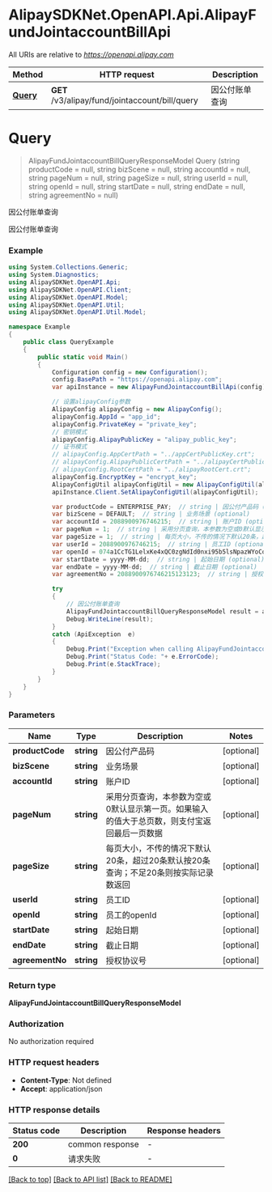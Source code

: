# AlipaySDKNet.OpenAPI.Api.AlipayFundJointaccountBillApi

All URIs are relative to *https://openapi.alipay.com*

Method | HTTP request | Description
------------- | ------------- | -------------
[**Query**](AlipayFundJointaccountBillApi.md#query) | **GET** /v3/alipay/fund/jointaccount/bill/query | 因公付账单查询


<a name="query"></a>
# **Query**
> AlipayFundJointaccountBillQueryResponseModel Query (string productCode = null, string bizScene = null, string accountId = null, string pageNum = null, string pageSize = null, string userId = null, string openId = null, string startDate = null, string endDate = null, string agreementNo = null)

因公付账单查询

因公付账单查询

### Example
```csharp
using System.Collections.Generic;
using System.Diagnostics;
using AlipaySDKNet.OpenAPI.Api;
using AlipaySDKNet.OpenAPI.Client;
using AlipaySDKNet.OpenAPI.Model;
using AlipaySDKNet.OpenAPI.Util;
using AlipaySDKNet.OpenAPI.Util.Model;

namespace Example
{
    public class QueryExample
    {
        public static void Main()
        {
            Configuration config = new Configuration();
            config.BasePath = "https://openapi.alipay.com";
            var apiInstance = new AlipayFundJointaccountBillApi(config);

            // 设置alipayConfig参数
            AlipayConfig alipayConfig = new AlipayConfig();
            alipayConfig.AppId = "app_id";
            alipayConfig.PrivateKey = "private_key";
            // 密钥模式
            alipayConfig.AlipayPublicKey = "alipay_public_key";
            // 证书模式
            // alipayConfig.AppCertPath = "../appCertPublicKey.crt";
            // alipayConfig.AlipayPublicCertPath = "../alipayCertPublicKey_RSA2.crt";
            // alipayConfig.RootCertPath = "../alipayRootCert.crt";
            alipayConfig.EncryptKey = "encrypt_key";
            AlipayConfigUtil alipayConfigUtil = new AlipayConfigUtil(alipayConfig);
            apiInstance.Client.SetAlipayConfigUtil(alipayConfigUtil);

            var productCode = ENTERPRISE_PAY;  // string | 因公付产品码 (optional) 
            var bizScene = DEFAULT;  // string | 业务场景 (optional) 
            var accountId = 2088900976746215;  // string | 账户ID (optional) 
            var pageNum = 1;  // string | 采用分页查询，本参数为空或0默认显示第一页。如果输入的值大于总页数，则支付宝返回最后一页数据 (optional) 
            var pageSize = 1;  // string | 每页大小，不传的情况下默认20条，超过20条默认按20条查询；不足20条则按实际记录数返回 (optional) 
            var userId = 2088900976746215;  // string | 员工ID (optional) 
            var openId = 074a1CcTG1LelxKe4xQC0zgNdId0nxi95b5lsNpazWYoCo5;  // string | 员工的openId (optional) 
            var startDate = yyyy-MM-dd;  // string | 起始日期 (optional) 
            var endDate = yyyy-MM-dd;  // string | 截止日期 (optional) 
            var agreementNo = 2088900976746215123123;  // string | 授权协议号 (optional) 

            try
            {
                // 因公付账单查询
                AlipayFundJointaccountBillQueryResponseModel result = apiInstance.Query(productCode, bizScene, accountId, pageNum, pageSize, userId, openId, startDate, endDate, agreementNo);
                Debug.WriteLine(result);
            }
            catch (ApiException  e)
            {
                Debug.Print("Exception when calling AlipayFundJointaccountBillApi.Query: " + e.Message );
                Debug.Print("Status Code: "+ e.ErrorCode);
                Debug.Print(e.StackTrace);
            }
        }
    }
}
```

### Parameters

Name | Type | Description  | Notes
------------- | ------------- | ------------- | -------------
 **productCode** | **string**| 因公付产品码 | [optional] 
 **bizScene** | **string**| 业务场景 | [optional] 
 **accountId** | **string**| 账户ID | [optional] 
 **pageNum** | **string**| 采用分页查询，本参数为空或0默认显示第一页。如果输入的值大于总页数，则支付宝返回最后一页数据 | [optional] 
 **pageSize** | **string**| 每页大小，不传的情况下默认20条，超过20条默认按20条查询；不足20条则按实际记录数返回 | [optional] 
 **userId** | **string**| 员工ID | [optional] 
 **openId** | **string**| 员工的openId | [optional] 
 **startDate** | **string**| 起始日期 | [optional] 
 **endDate** | **string**| 截止日期 | [optional] 
 **agreementNo** | **string**| 授权协议号 | [optional] 

### Return type

**AlipayFundJointaccountBillQueryResponseModel**

### Authorization

No authorization required

### HTTP request headers

 - **Content-Type**: Not defined
 - **Accept**: application/json


### HTTP response details
| Status code | Description | Response headers |
|-------------|-------------|------------------|
| **200** | common response |  -  |
| **0** | 请求失败 |  -  |

[[Back to top]](#) [[Back to API list]](../README.md#documentation-for-api-endpoints) [[Back to README]](../README.md)

